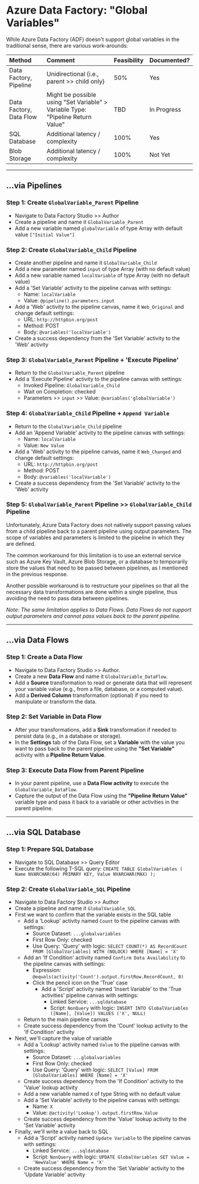 # Azure Data Factory: "Global Variables"

While Azure Data Factory (ADF) doesn't support global variables in the traditional sense, there are various work-arounds:

| Method | Comment | Feasibility | Documented? |      
| :--- | :--- | :--- | :--- |     
| Data Factory, Pipeline | Unidirectional {i.e., parent >> child only} | 50% | Yes |      
| Data Factory, Data Flow | Might be possible using "Set Variable" > Variable Type: "Pipeline Return Value" | TBD | In Progress |     
| SQL Database | Additional latency / complexity | 100% | Yes |
| Blob Storage | Additional latency / complexity | 100% | Not Yet |

-----

## ...via Pipelines

### Step 1: Create `GlobalVariable_Parent` Pipeline
  
* Navigate to Data Factory Studio >> Author
* Create a pipeline and name it `GlobalVariable_Parent`
* Add a new variable named `globalVariable` of type Array with default value `["Initial Value"]`

### Step 2: Create `GlobalVariable_Child` Pipeline
  
* Create another pipeline and name it `GlobalVariable_Child`
* Add a new parameter named `input` of type Array (with no default value)
* Add a new variable named `localVariable` of type Array (with no default value)
* Add a 'Set Variable' activity to the pipeline canvas with settings:
  * Name: `localVariable`
  * Value: `@pipeline().parameters.input`
* Add a 'Web' activity to the pipeline canvas, name it `Web_Original` and change default settings:
  * URL: `http://httpbin.org/post`
  * Method: POST
  * Body: `@variables('localVariable')`
* Create a success dependency from the 'Set Variable' activity to the 'Web' activity

### Step 3: `GlobalVariable_Parent` Pipeline + 'Execute Pipeline'

* Return to the `GlobalVariable_Parent` pipeline
* Add a 'Execute Pipeline' activity to the pipeline canvas with settings:
  * Invoked Pipeline: `GlobalVariable_Child`
  * Wait on Completion: checked
  * Parameters >> `input` >> Value: `@variables('globalVariable')`

### Step 4: `GlobalVariable_Child` Pipeline + `Append Variable`
  
* Return to the `GlobalVariable_Child` pipeline
* Add an 'Append Variable' activity to the pipeline canvas with settings:
  * Name: `localVariable`
  * Value: `New Value`
* Add a 'Web' activity to the pipeline canvas, name it `Web_Changed` and change default settings:
  * URL: `http://httpbin.org/post`
  * Method: POST
  * Body: `@variables('localVariable')`
* Create a success dependency from the 'Set Variable' activity to the 'Web' activity
  
### Step 5: `GlobalVariable_Parent` Pipeline >> `GlobalVariable_Child` Pipeline  
  
Unfortunately, Azure Data Factory does not natively support passing values from a child pipeline back to a parent pipeline using output parameters. The scope of variables and parameters is limited to the pipeline in which they are defined.

The common workaround for this limitation is to use an external service such as Azure Key Vault, Azure Blob Storage, or a database to temporarily store the values that need to be passed between pipelines, as I mentioned in the previous response.

Another possible workaround is to restructure your pipelines so that all the necessary data transformations are done within a single pipeline, thus avoiding the need to pass data between pipelines.

_Note: The same limitation applies to Data Flows. Data Flows do not support output parameters and cannot pass values back to the parent pipeline._

-----

## ...via Data Flows

### Step 1: Create a Data Flow
* Navigate to Data Factory Studio >> Author.
* Create a new **Data Flow** and name it `GlobalVariable_DataFlow`.
* Add a **Source** transformation to read or generate data that will represent your variable value (e.g., from a file, database, or a computed value).
* Add a **Derived Column** transformation (optional) if you need to manipulate or transform the data.

### Step 2: Set Variable in Data Flow
* After your transformations, add a **Sink** transformation if needed to persist data (e.g., in a database or storage).
* In the **Settings** tab of the Data Flow, set a **Variable** with the value you want to pass back to the parent pipeline using the **"Set Variable"** activity with a **Pipeline Return Value**.

### Step 3: Execute Data Flow from Parent Pipeline
* In your parent pipeline, use a **Data Flow activity** to execute the `GlobalVariable_DataFlow`.
* Capture the output of the Data Flow using the **"Pipeline Return Value"** variable type and pass it back to a variable or other activities in the parent pipeline.

-----

## ...via SQL Database  
   
### Step 1: Prepare SQL Database  
   
* Navigate to SQL Database >> Query Editor
* Execute the following T-SQL query: `CREATE TABLE GlobalVariables ( Name NVARCHAR(64) PRIMARY KEY, Value NVARCHAR(MAX) );` 
   
### Step 2: Create `GlobalVariable_SQL` Pipeline  
   
* Navigate to Data Factory Studio >> Author 
* Create a pipeline and name it `GlobalVariable_SQL`
* First we want to confirm that the variable exists in the SQL table
   * Add a 'Lookup' activity named `Count` to the pipeline canvas with settings:
     * Source Dataset: `...globalvariables`
     * First Row Only: checked
     * Use Query: 'Query' with logic: `SELECT COUNT(*) AS RecordCount FROM [GlobalVariables] WITH (NOLOCK) WHERE [Name] = 'X'`
   * Add an 'If Condition' activity named `Confirm Data Availability` to the pipeline canvas with settings:
     * Expression: `@equals(activity('Count').output.firstRow.RecordCount, 0)`
     * Click the pencil icon on the 'True' case
       * Add a 'Script' activity named 'Insert Variable' to the 'True activities' pipeline canvas with settings:
         * Linked Service: `...sqldatabase`
         * Script: `NonQuery` with logic: `INSERT INTO GlobalVariables ([Name], [Value]) VALUES ('X', NULL)`
   * Return to the main pipeline canvas
   * Create success dependency from the 'Count' lookup activity to the 'If Condition' activity
* Next, we'll capture the value of variable
   * Add a 'Lookup' activity named `Value` to the pipeline canvas with settings:
     * Source Dataset: `...globalvariables`
     * First Row Only: checked
     * Use Query: 'Query' with logic: `SELECT [Value] FROM [GlobalVariables] WHERE [Name] = 'X'`
   * Create success dependency from the 'If Condition' activity to the 'Value' lookup activity
   * Add a new variable named `X` of type String with no default value
   * Add a 'Set Variable' activity to the pipeline canvas with settings:
     * Name: `X`
     * Value: `@activity('Lookup').output.firstRow.Value`
   * Create success dependency from the 'Value' lookup activity to the 'Set Variable' activity
* Finally, we'll write a value back to SQL
   * Add a 'Script' activity named `Update Variable` to the pipeline canvas with settings:
      * Linked Service: `...sqldatabase`
      * Script: `NonQuery` with logic: `UPDATE GlobalVariables SET Value = 'NewValue' WHERE Name = 'X'`  
   * Create success dependency from the 'Set Variable' activity to the 'Update Variable' activity

